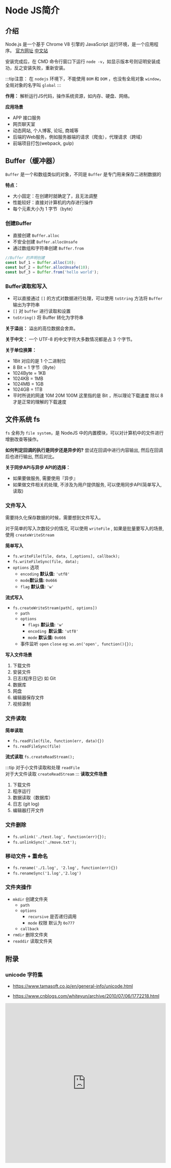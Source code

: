# Node JS简介

## 介绍

Node.js 是一个基于 Chrome V8 引擎的 JavaScript 运行环境，是一个应用程序。
[官方网址](https://nodejs.org/en)   [中文站](http://nodejs.cn/)

安装完成后，在 CMD 命令行窗口下运行 `node -v`，如显示版本号则证明安装成功，反之安装失败，重新安装。

:::tip注意：
在 `nodejs` 环境下，不能使用 `BOM` 和 `DOM` ，也没有全局对象 `window`，全局对象的名字叫 `global`
:::

**作用：** 解析运行JS代码，操作系统资源，如内存、硬盘、网络。

**应用场景**

- APP 接口服务
- 网页聊天室
- 动态网站, 个人博客, 论坛, 商城等
- 后端的Web服务，例如服务器端的请求（爬虫），代理请求（跨域）
- 前端项目打包(webpack, gulp)

## Buffer（缓冲器）

`Buffer` 是一个和数组类似的对象，不同是 `Buffer` 是专门用来保存二进制数据的

**特点：**

- 大小固定：在创建时就确定了，且无法调整
- 性能较好：直接对计算机的内存进行操作
- 每个元素大小为 1 字节（byte）

### 创建Buffer

- 直接创建 `Buffer.alloc`
- 不安全创建 `Buffer.allocUnsafe`
- 通过数组和字符串创建 `Buffer.from`

```javascript
//Buffer 的声明创建
const buf_1 = Buffer.alloc(10);
const buf_2 = Buffer.allocUnsafe(10);
const buf_3 = Buffer.from('hello world');
```

### Buffer读取和写入

- 可以直接通过 `[]` 的方式对数据进行处理，可以使用 `toString` 方法将 `Buffer` 输出为字符串
- `[]` 对 `buffer` 进行读取和设置
- `toString()` 将 Buffer 转化为字符串

**关于溢出：** 溢出的高位数据会舍弃。

**关于中文：** 一个 UTF-8 的中文字符大多数情况都是占 3 个字节。

**关于单位换算：**

- 1Bit 对应的是 1 个二进制位
- 8 Bit = 1 字节（Byte）
- 1024Byte = 1KB
- 1024KB = 1MB
- 1024MB = 1GB
- 1024GB = 1TB
- 平时所说的网速 10M 20M 100M 这里指的是 Bit ，所以理论下载速度 除以 8 才是正常的理解的下载速度

## 文件系统 fs

`fs` 全称为 `file system`，是 NodeJS 中的内置模块，可以对计算机中的文件进行增删改查等操作。

**如何判定回调的执行是同步还是异步的?** 尝试在回调中进行内容输出, 然后在回调后也进行输出, 然后对比。

**关于同步API与异步 API的选择：**

- 如果要做服务, 需要使用『异步』
- 如果做文件相关的处理, 不涉及为用户提供服务, 可以使用同步API(简单写入, 读取)

### 文件写入

需要持久化保存数据的时候，需要想到文件写入。

对于简单的写入次数较少的情况, 可以使用 `writeFile` , 如果是批量要写入的场景,使用 `createWriteStream`

**简单写入**

* `fs.writeFile(file, data, [,options], callback);`
* `fs.writeFileSync(file, data);`
* `options` 选项
    * `encoding` **默认值:** `'utf8'`
    * `mode`**默认值:** `0o666`
    * `flag` **默认值:** `'w'`

**流式写入**

* `fs.createWriteStream(path[, options])`
    * `path`
    * `options`
        * `flags`   **默认值:** `'w'`
        * `encoding `**默认值:** `'utf8'`
        * `mode`   **默认值:** `0o666`
    * 事件监听 `open` `close` `eg`:  `ws.on('open', function(){});`

**写入文件场景**

1. 下载文件
2. 安装文件
3. 日志(程序日记) 如 Git
4. 数据库
5. 网盘
6. 编辑器保存文件
7. 视频录制

### 文件读取

**简单读取**

* `fs.readFile(file, function(err, data){})`
* `fs.readFileSync(file)`

**流式读取** `fs.createReadStream();`

:::tip
对于小文件读取和处理 `readFile`   
对于大文件读取 `createReadStream`
:::
**读取文件场景**

1. 下载文件
2. 程序运行
3. 数据读取（数据库）
4. 日志 (git log)
5. 编辑器打开文件

### 文件删除

* `fs.unlink('./test.log', function(err){});`
* `fs.unlinkSync('./move.txt');`

### 移动文件 + 重命名

* `fs.rename('./1.log', '2.log', function(err){})`
* `fs.renameSync('1.log','2.log')`

### 文件夹操作

* `mkdir` 创建文件夹
    * `path`
    * `options`
        * `recursive` 是否递归调用
        * `mode` 权限 默认为 `0o777`
    * `callback`
* `rmdir` 删除文件夹
* `readdir` 读取文件夹

## 附录

### unicode 字符集

* https://www.tamasoft.co.jp/en/general-info/unicode.html

* https://www.cnblogs.com/whiteyun/archive/2010/07/06/1772218.html    

<iframe src="https://www.tamasoft.co.jp/en/general-info/unicode.html" width="100%" height="500px" frameborder="0"></iframe>
